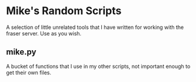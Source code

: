 Mike's Random Scripts
=====================

A selection of little unrelated tools that I have written for working with the fraser server.  Use as you wish.

mike.py
-------
A bucket of functions that I use in my other scripts, not important enough to get their own files.
